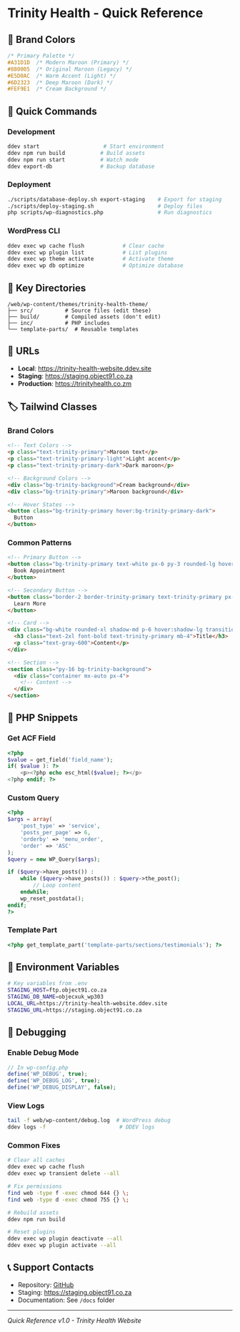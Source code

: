 # Trinity Health - Quick Reference

## 🎨 Brand Colors
```css
/* Primary Palette */
#A31D1D  /* Modern Maroon (Primary) */
#880005  /* Original Maroon (Legacy) */
#E5D0AC  /* Warm Accent (Light) */
#6D2323  /* Deep Maroon (Dark) */
#FEF9E1  /* Cream Background */
```

## 🚀 Quick Commands

### Development
```bash
ddev start                    # Start environment
ddev npm run build           # Build assets
ddev npm run start           # Watch mode
ddev export-db               # Backup database
```

### Deployment
```bash
./scripts/database-deploy.sh export-staging    # Export for staging
./scripts/deploy-staging.sh                    # Deploy files
php scripts/wp-diagnostics.php                 # Run diagnostics
```

### WordPress CLI
```bash
ddev exec wp cache flush            # Clear cache
ddev exec wp plugin list            # List plugins
ddev exec wp theme activate         # Activate theme
ddev exec wp db optimize            # Optimize database
```

## 📁 Key Directories
```
/web/wp-content/themes/trinity-health-theme/
├── src/          # Source files (edit these)
├── build/        # Compiled assets (don't edit)
├── inc/          # PHP includes
└── template-parts/  # Reusable templates
```

## 🔗 URLs
- **Local**: https://trinity-health-website.ddev.site
- **Staging**: https://staging.object91.co.za
- **Production**: https://trinityhealth.co.zm

## 🏷️ Tailwind Classes

### Brand Colors
```html
<!-- Text Colors -->
<p class="text-trinity-primary">Maroon text</p>
<p class="text-trinity-primary-light">Light accent</p>
<p class="text-trinity-primary-dark">Dark maroon</p>

<!-- Background Colors -->
<div class="bg-trinity-background">Cream background</div>
<div class="bg-trinity-primary">Maroon background</div>

<!-- Hover States -->
<button class="bg-trinity-primary hover:bg-trinity-primary-dark">
  Button
</button>
```

### Common Patterns
```html
<!-- Primary Button -->
<button class="bg-trinity-primary text-white px-6 py-3 rounded-lg hover:bg-trinity-primary-dark transition-colors">
  Book Appointment
</button>

<!-- Secondary Button -->
<button class="border-2 border-trinity-primary text-trinity-primary px-6 py-3 rounded-lg hover:bg-trinity-primary hover:text-white transition-colors">
  Learn More
</button>

<!-- Card -->
<div class="bg-white rounded-xl shadow-md p-6 hover:shadow-lg transition-shadow">
  <h3 class="text-2xl font-bold text-trinity-primary mb-4">Title</h3>
  <p class="text-gray-600">Content</p>
</div>

<!-- Section -->
<section class="py-16 bg-trinity-background">
  <div class="container mx-auto px-4">
    <!-- Content -->
  </div>
</section>
```

## 📝 PHP Snippets

### Get ACF Field
```php
<?php 
$value = get_field('field_name');
if( $value ): ?>
    <p><?php echo esc_html($value); ?></p>
<?php endif; ?>
```

### Custom Query
```php
<?php
$args = array(
    'post_type' => 'service',
    'posts_per_page' => 6,
    'orderby' => 'menu_order',
    'order' => 'ASC'
);
$query = new WP_Query($args);

if ($query->have_posts()) :
    while ($query->have_posts()) : $query->the_post();
        // Loop content
    endwhile;
    wp_reset_postdata();
endif;
?>
```

### Template Part
```php
<?php get_template_part('template-parts/sections/testimonials'); ?>
```

## 🔧 Environment Variables
```bash
# Key variables from .env
STAGING_HOST=ftp.object91.co.za
STAGING_DB_NAME=objecxuk_wp303
LOCAL_URL=https://trinity-health-website.ddev.site
STAGING_URL=https://staging.object91.co.za
```

## 🐛 Debugging

### Enable Debug Mode
```php
// In wp-config.php
define('WP_DEBUG', true);
define('WP_DEBUG_LOG', true);
define('WP_DEBUG_DISPLAY', false);
```

### View Logs
```bash
tail -f web/wp-content/debug.log  # WordPress debug
ddev logs -f                       # DDEV logs
```

### Common Fixes
```bash
# Clear all caches
ddev exec wp cache flush
ddev exec wp transient delete --all

# Fix permissions
find web -type f -exec chmod 644 {} \;
find web -type d -exec chmod 755 {} \;

# Rebuild assets
ddev npm run build

# Reset plugins
ddev exec wp plugin deactivate --all
ddev exec wp plugin activate --all
```

## 📞 Support Contacts
- Repository: [GitHub](https://github.com/ThandoSomacele/trinity-health-website)
- Staging: https://staging.object91.co.za
- Documentation: See `/docs` folder

---
*Quick Reference v1.0 - Trinity Health Website*